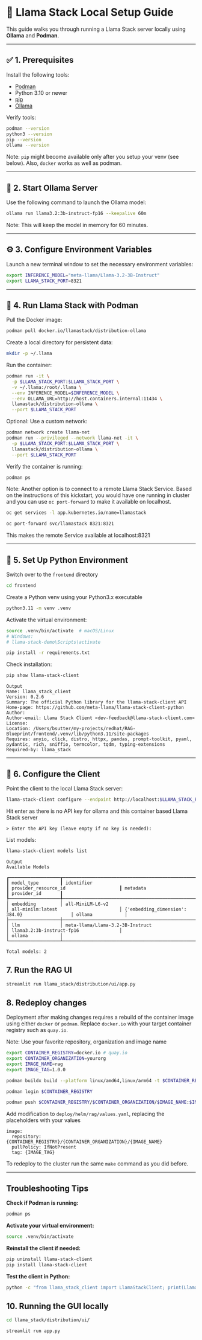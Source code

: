 # 🦙 Llama Stack Local Setup Guide

This guide walks you through running a Llama Stack server locally using **Ollama** and **Podman**.

---

## ✅ 1. Prerequisites

Install the following tools:

- [Podman](https://podman.io/docs/installation)
- Python 3.10 or newer
- [pip](https://pip.pypa.io/en/stable/installation/)
- [Ollama](https://ollama.com/download)

Verify tools:

```bash
podman --version
python3 --version
pip --version
ollama --version
```

Note: `pip` might become available only after you setup your venv (see below).  Also, `docker` works as well as podman. 

---

## 🚀 2. Start Ollama Server

Use the following command to launch the Ollama model:

```bash
ollama run llama3.2:3b-instruct-fp16 --keepalive 60m
```

Note: This will keep the model in memory for 60 minutes.

---

## ⚙️ 3. Configure Environment Variables

Launch a new terminal window to set the necessary environment variables:

```bash
export INFERENCE_MODEL="meta-llama/Llama-3.2-3B-Instruct"
export LLAMA_STACK_PORT=8321
```

---

## 🐳 4. Run Llama Stack with Podman

Pull the Docker image:

```bash
podman pull docker.io/llamastack/distribution-ollama
```

Create a local directory for persistent data:

```bash
mkdir -p ~/.llama
```

Run the container:

```bash
podman run -it \
  -p $LLAMA_STACK_PORT:$LLAMA_STACK_PORT \
  -v ~/.llama:/root/.llama \
  --env INFERENCE_MODEL=$INFERENCE_MODEL \
  --env OLLAMA_URL=http://host.containers.internal:11434 \
  llamastack/distribution-ollama \
  --port $LLAMA_STACK_PORT
```

Optional: Use a custom network:

```bash
podman network create llama-net
podman run --privileged --network llama-net -it \
  -p $LLAMA_STACK_PORT:$LLAMA_STACK_PORT \
  llamastack/distribution-ollama \
  --port $LLAMA_STACK_PORT
```

Verify the container is running:

```bash
podman ps
```

Note:  Another option is to connect to a remote Llama Stack Service.  Based on the instructions of this kickstart, you would have one running in cluster and you can use `oc port-forward` to make it available on localhost.

```bash
oc get services -l app.kubernetes.io/name=llamastack

oc port-forward svc/llamastack 8321:8321
```

This makes the remote Service available at localhost:8321

---

## 🐍 5. Set Up Python Environment

Switch over to the `frontend` directory

```bash
cd frontend
```

Create a Python venv using your Python3.x executable

```bash
python3.11 -m venv .venv
```

Activate the virtual environment:

```bash
source .venv/bin/activate  # macOS/Linux
# Windows:
# llama-stack-demo\Scripts\activate
```

```bash
pip install -r requirements.txt
```

Check installation:

```bash
pip show llama-stack-client
```

```
Output
Name: llama_stack_client
Version: 0.2.6
Summary: The official Python library for the llama-stack-client API
Home-page: https://github.com/meta-llama/llama-stack-client-python
Author:
Author-email: Llama Stack Client <dev-feedback@llama-stack-client.com>
License:
Location: /Users/bsutter/my-projects/redhat/RAG-Blueprint/frontend/.venv/lib/python3.11/site-packages
Requires: anyio, click, distro, httpx, pandas, prompt-toolkit, pyaml, pydantic, rich, sniffio, termcolor, tqdm, typing-extensions
Required-by: llama_stack
```

---

## 📡 6. Configure the Client

Point the client to the local Llama Stack server:

```bash
llama-stack-client configure --endpoint http://localhost:$LLAMA_STACK_PORT
```

Hit enter as there is no API key for ollama and this container based Llama Stack server

```
> Enter the API key (leave empty if no key is needed):
```

List models:

```bash
llama-stack-client models list
```

```
Output
Available Models

┏━━━━━━━━━━━━━━━━━━━┳━━━━━━━━━━━━━━━━━━━━━━━━━━━━━━━━━━━━━━━━━━━━━━━━━━━━┳━━━━━━━━━━━━━━━━━━━━━━━━━━━━━━━━━━━━━━━━━┳━━━━━━━━━━━━━━━━━━━━━━━━━━━━━━━━━━━━━━━━━━━━━━━━━┳━━━━━━━━━━━━━━━━━━━┓
┃ model_type        ┃ identifier                                         ┃ provider_resource_id                    ┃ metadata                                        ┃ provider_id       ┃
┡━━━━━━━━━━━━━━━━━━━╇━━━━━━━━━━━━━━━━━━━━━━━━━━━━━━━━━━━━━━━━━━━━━━━━━━━━╇━━━━━━━━━━━━━━━━━━━━━━━━━━━━━━━━━━━━━━━━━╇━━━━━━━━━━━━━━━━━━━━━━━━━━━━━━━━━━━━━━━━━━━━━━━━━╇━━━━━━━━━━━━━━━━━━━┩
│ embedding         │ all-MiniLM-L6-v2                                   │ all-minilm:latest                       │ {'embedding_dimension': 384.0}                  │ ollama            │
├───────────────────┼────────────────────────────────────────────────────┼─────────────────────────────────────────┼─────────────────────────────────────────────────┼───────────────────┤
│ llm               │ meta-llama/Llama-3.2-3B-Instruct                   │ llama3.2:3b-instruct-fp16               │                                                 │ ollama            │
└───────────────────┴────────────────────────────────────────────────────┴─────────────────────────────────────────┴─────────────────────────────────────────────────┴───────────────────┘

Total models: 2
```

## 7. Run the RAG UI

```bash
streamlit run llama_stack/distribution/ui/app.py
```

## 8. Redeploy changes

Deployment after making changes requires a rebuild of the container image using either `docker` or `podman`.  Replace `docker.io` with your target container registry such as `quay.io`.

Note: Use your favorite repository, organization and image name

```bash
export CONTAINER_REGISTRY=docker.io # quay.io
export CONTAINER_ORGANIZATION=yourorg
export IMAGE_NAME=rag
export IMAGE_TAG=1.0.0
```

```bash
podman buildx build --platform linux/amd64,linux/arm64 -t $CONTAINER_REGISTRY/$CONTAINER_ORGANIZATION/$IMAGE_NAME:$IMAGE_TAG -f Containerfile .
```

```bash
podman login $CONTAINER_REGISTRY
```

```bash
podman push $CONTAINER_REGISTRY/$CONTAINER_ORGANIZATION/$IMAGE_NAME:$IMAGE_TAG
```

Add modification to `deploy/helm/rag/values.yaml`, replacing the placeholders with your values

```
image:
  repository: {CONTAINER_REGISTRY}/{CONTAINER_ORGANIZATION}/{IMAGE_NAME}
  pullPolicy: IfNotPresent
  tag: {IMAGE_TAG}
```

 To redeploy to the cluster run the same `make` command as you did before.


---

## Troubleshooting Tips

**Check if Podman is running:**

```bash
podman ps
```

**Activate your virtual environment:**

```bash
source .venv/bin/activate
```

**Reinstall the client if needed:**

```bash
pip uninstall llama-stack-client
pip install llama-stack-client
```

**Test the client in Python:**

```bash
python -c "from llama_stack_client import LlamaStackClient; print(LlamaStackClient)"
```

## 10. Running the GUI locally

```bash
cd llama_stack/distribution/ui/
```

```bash
streamlit run app.py
```

